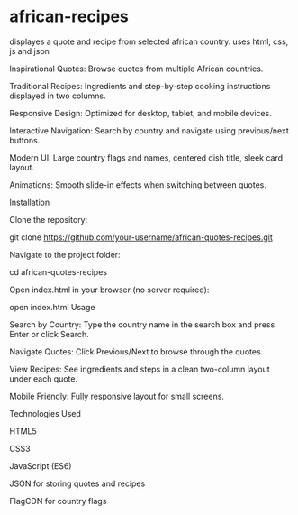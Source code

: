 # african-recipes
displayes a quote and recipe from selected african country. uses html, css, js and json

Inspirational Quotes: Browse quotes from multiple African countries.

Traditional Recipes: Ingredients and step-by-step cooking instructions displayed in two columns.

Responsive Design: Optimized for desktop, tablet, and mobile devices.

Interactive Navigation: Search by country and navigate using previous/next buttons.

Modern UI: Large country flags and names, centered dish title, sleek card layout.

Animations: Smooth slide-in effects when switching between quotes.

Installation

Clone the repository:

git clone https://github.com/your-username/african-quotes-recipes.git

Navigate to the project folder:

cd african-quotes-recipes

Open index.html in your browser (no server required):

open index.html
Usage

Search by Country: Type the country name in the search box and press Enter or click Search.

Navigate Quotes: Click Previous/Next to browse through the quotes.

View Recipes: See ingredients and steps in a clean two-column layout under each quote.

Mobile Friendly: Fully responsive layout for small screens.

Technologies Used

HTML5

CSS3

JavaScript (ES6)

JSON for storing quotes and recipes

FlagCDN for country flags
